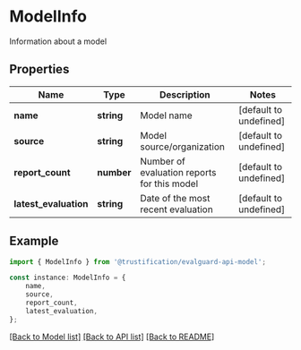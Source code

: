 # ModelInfo

Information about a model

## Properties

Name | Type | Description | Notes
------------ | ------------- | ------------- | -------------
**name** | **string** | Model name | [default to undefined]
**source** | **string** | Model source/organization | [default to undefined]
**report_count** | **number** | Number of evaluation reports for this model | [default to undefined]
**latest_evaluation** | **string** | Date of the most recent evaluation | [default to undefined]

## Example

```typescript
import { ModelInfo } from '@trustification/evalguard-api-model';

const instance: ModelInfo = {
    name,
    source,
    report_count,
    latest_evaluation,
};
```

[[Back to Model list]](../README.md#documentation-for-models) [[Back to API list]](../README.md#documentation-for-api-endpoints) [[Back to README]](../README.md)
